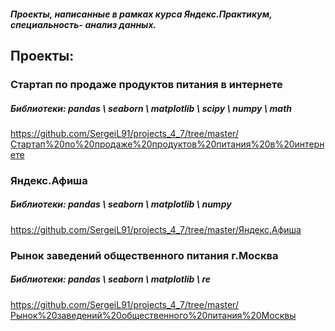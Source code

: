 ##### Проекты, написанные в рамках курса Яндекс.Практикум, специальность- анализ данных.
## Проекты:

### Стартап по продаже продуктов питания в интернете
##### Библиотеки: pandas \ seaborn \ matplotlib \ scipy \ numpy \ math
https://github.com/SergeiL91/projects_4_7/tree/master/Стартап%20по%20продаже%20продуктов%20питания%20в%20интернете

### Яндекс.Афиша 
##### Библиотеки: pandas \ seaborn \ matplotlib \ numpy
https://github.com/SergeiL91/projects_4_7/tree/master/Яндекс.Афиша

### Рынок заведений общественного питания г.Москва
##### Библиотеки: pandas \ seaborn \ matplotlib \ re
https://github.com/SergeiL91/projects_4_7/tree/master/Рынок%20заведений%20общественного%20питания%20Москвы
